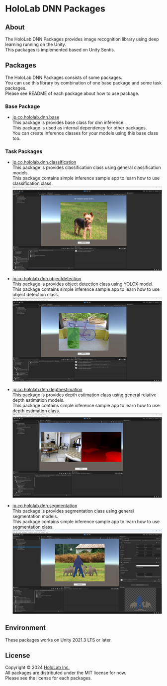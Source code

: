 # HoloLab DNN Packages

## About

The HoloLab DNN Packages provides image recognition library using deep learning running on the Unity.  
This packages is implemented based on Unity Sentis.  

## Packages

The HoloLab DNN Packages consists of some packages.  
You can use this library by combination of one base package and some task packages.  
Please see README of each package about how to use package.  

### Base Package

* [jp.co.hololab.dnn.base](packages/jp.co.hololab.dnn.base/Documentation/README.md)  
  This package is provides base class for dnn inference.  
  This package is used as internal dependency for other packages.  
  You can create inference classes for your models using this base class too.  

### Task Packages

* [jp.co.hololab.dnn.classification](packages/jp.co.hololab.dnn.classification/Documentation/README.md)  
  This package is provides classification class using general classification models.  
  This package contains simple inference sample app to learn how to use classification class.  
  ![classification](images/classification.png)  

* [jp.co.hololab.dnn.objectdetection](packages/jp.co.hololab.dnn.objectdetection/Documentation/README.md)  
  This package is provides object detection class using YOLOX model.  
  This package contains simple inference sample app to learn how to use object detection class.  
  ![objectdetection](images/objectdetection.png)  

* [jp.co.hololab.dnn.depthestimation](packages/jp.co.hololab.dnn.depthestimation/Documentation/README.md)  
  This package is provides depth estimation class using general relative depth estimation models.  
  This package contains simple inference sample app to learn how to use depth estimation class.  
  ![depthestimation](images/depthestimation.png)  

* [jp.co.hololab.dnn.segmentation](packages/jp.co.hololab.dnn.segmentation/Documentation/README.md)  
  This package is provides segmentation class using general segmentation models.  
  This package contains simple inference sample app to learn how to use segmentation class.  
  ![segmentation](images/segmentation.png)  

## Environment

These packages works on Unity 2021.3 LTS or later.  

## License

Copyright &copy; 2024 [HoloLab Inc.](https://hololab.co.jp/)  
All packages are distributed under the MIT license for now.  
Please see the license for each packages.  
